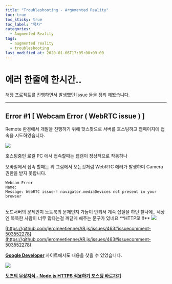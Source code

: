```yaml
---
title: "Troubleshooting - Argumented Reality"
toc: true
toc_sticky: true
toc_label: "목차"
categories:
  - Augmented Reality
tags:
  - augmented reality
  - troubleshooting
last_modified_at: 2020-01-06T17:05:00+09:00
---
```

# 에러 한줄에 한시간..
해당 프로젝트를 진행하면서 발생했던 Issue 들을 정리 해봤습니다.

---
## Error #1 [ Webcam Error ( WebRTC issue ) ]

Remote 환경에서 개발을 진행하기 위해 핫스팟으로 서버를 호스팅하고 웹페이지에 접속을 시도하였습니다.

<img src='{{ "/assets/images/ar/arjs/geoar-troubleshooting-1.png" | absolute_url }}'>

호스팅중인 로컬 PC 에서 접속할때는 웹캠이 정상적으로 작동하나 

모바일에서 접속 할때는 위 그림에서 보는것처럼 WebRTC 에러가 발생하며 Camera 권한을 받지 못합니다.

```
Webcam Error
Name: 
Message: WebRTC issue-! navigator.mediaDevices not present in your browser
```
<br/>
노드서버의 문제인지 노트북의 문제인지 가늠이 안되서 계속 삽질을 하던 찰나에.. 세상엔 똑똑한 사람이 너무 많다는걸 깨닫게 해주는 문구가 있네요 **HTTPS!!!!**

<img src='{{ "/assets/images/ar/arjs/geoar-troubleshooting-2.png" | absolute_url }}'>

[https://github.com/jeromeetienne/AR.js/issues/463#issuecomment-503552278](https://github.com/jeromeetienne/AR.js/issues/463#issuecomment-503552278)

[**Google Developer**](https://developers.google.com/web/fundamentals/media/capturing-images?hl=ko) 사이트에서도 내용을 찾을 수 있었습니다.

<img src='{{ "/assets/images/ar/arjs/geoar-troubleshooting-3.png" | absolute_url }}'>

[**도츠의 무상지식 - Node.js HTTPS 적용하기 포스팅 바로가기**](https://choco0908.github.io/docs/javascript/5/)